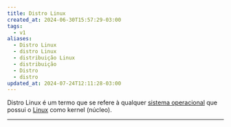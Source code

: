 ```yaml
---
title: Distro Linux
created_at: 2024-06-30T15:57:29-03:00
tags:
  - v1
aliases:
  - Distro Linux
  - distro Linux
  - distribuição Linux
  - distribuição
  - Distro
  - distro
updated_at: 2024-07-24T12:11:28-03:00
---
```


Distro Linux é um termo que se refere à qualquer [sistema operacional](2024-06-30-Sistema_Operacional.md) que possui o [Linux](2024-06-30-Linux.md) como kernel (núcleo).

---